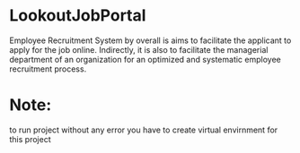 # LookoutJobPortal
Employee Recruitment System by overall is aims to facilitate the applicant to  apply for the job online. Indirectly, it is also to facilitate the managerial  department of an organization for an optimized and systematic employee  recruitment process.

# Note:
to run project without any error you have to create virtual envirnment for this project
